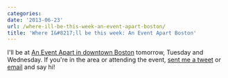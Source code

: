 ```yaml
---
categories:
date: '2013-06-23'
url: /where-ill-be-this-week-an-event-apart-boston/
title: 'Where I&#8217;ll be this week: An Event Apart Boston'
---
```


I'll be at <a href="http://aneventapart.com/event/boston-2013?/2013/boston/">An Event Apart in downtown Boston</a> tomorrow, Tuesday and Wednesday. If you're in the area or attending the event, <a href="http://twitter.com/ChrisFerdinandi">sent me a tweet</a> or <a href="https://gomakethings.com/about/">email</a> and say hi!